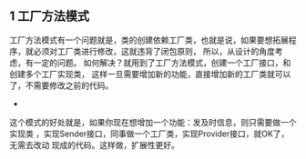 **1 工厂方法模式**
-
工厂方法模式有一个问题就是，类的创建依赖工厂类，也就是说，如果要想拓展程序，就必须对工厂类进行修改，这就违背了闭包原则，
所以，从设计的角度考虑，有一定的问题。
如何解决？就用到了工厂方法模式，创建一个工厂接口，和创建多个工厂实现类，
这样一旦需要增加新的功能，直接增加新的工厂类就可以了，不需要修改之前的代码。

-
这个模式的好处就是，如果你现在想增加一个功能：发及时信息，则只需要做一个实现类
，实现Sender接口，同事做一个工厂类，实现Provider接口，就OK了，无需去改动
现成的代码。这样做，扩展性更好。